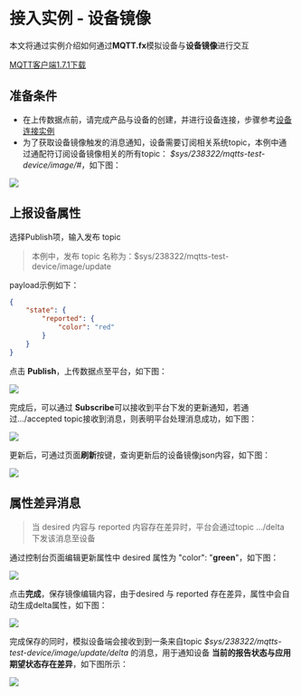 # 接入实例 - 设备镜像

本文将通过实例介绍如何通过**MQTT.fx**模拟设备与**设备镜像**进行交互

[MQTT客户端1.7.1下载](http://www.jensd.de/apps/mqttfx/1.7.1/)

## 准备条件
- 在上传数据点前，请完成产品与设备的创建，并进行设备连接，步骤参考[设备连接实例](/book/example/connect.md)
- 为了获取设备镜像触发的消息通知，设备需要订阅相关系统topic，本例中通过通配符订阅设备镜像相关的所有topic： *$sys/238322/mqtts-test-device/image/#*，如下图：

![](/images/MQTTS/订阅imagetopic.png)

## 上报设备属性

选择Publish项，输入发布 topic 
> 本例中，发布 topic 名称为：$sys/238322/mqtts-test-device/image/update

payload示例如下：

```json
{
    "state": {
        "reported": {
            "color": "red"
        }
    }
}
```

点击 **Publish**，上传数据点至平台，如下图：

![](/images/MQTTS/更新镜像.png)


完成后，可以通过 **Subscribe**可以接收到平台下发的更新通知，若通过.../accepted topic接收到消息，则表明平台处理消息成功，如下图：

![](/images/MQTTS/更新镜像通知.png)

更新后，可通过页面**刷新**按键，查询更新后的设备镜像json内容，如下图：

![](/images/MQTTS/更新镜像成功.png)

## 属性差异消息

> 当 desired 内容与 reported 内容存在差异时，平台会通过topic .../delta 下发该消息至设备

通过控制台页面编辑更新属性中 desired 属性为 "color": "**green**"，如下图：

![](/images/MQTTS/更新desired.png)

点击**完成**，保存镜像编辑内容，由于desired 与 reported 存在差异，属性中会自动生成delta属性，如下图：

![](/images/MQTTS/更新desired成功.png)

完成保存的同时，模拟设备端会接收到到一条来自topic *$sys/238322/mqtts-test-device/image/update/delta* 的消息，用于通知设备 **当前的报告状态与应用期望状态存在差异**，如下图所示：

![](/images/MQTTS/接收delta消息.png)

